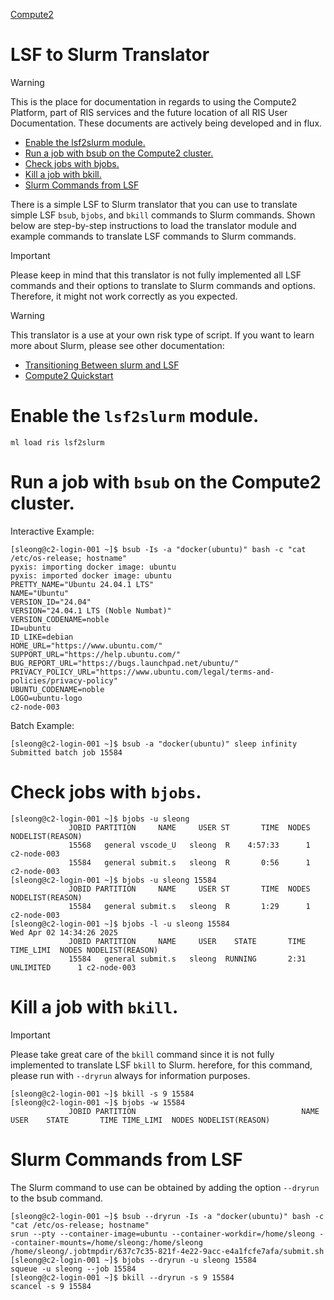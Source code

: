 
[Compute2](../Compute2.md)

# LSF to Slurm Translator

> [!WARNING]
> This is the place for documentation in regards to using the Compute2 Platform, part of RIS services and the future location of all RIS User Documentation. These documents are actively being developed and in flux.

- [Enable the lsf2slurm module.](#enable-the-lsf2slurm-module)
- [Run a job with bsub on the Compute2 cluster.](#run-a-job-with-bsub-on-the-compute2-cluster)
- [Check jobs with bjobs.](#check-jobs-with-bjobs)
- [Kill a job with bkill.](#kill-a-job-with-bkill)
- [Slurm Commands from LSF](#slurm-commands-from-lsf)

There is a simple LSF to Slurm translator that you can use to translate simple LSF `bsub`, `bjobs`, and `bkill` commands to Slurm commands. Shown below are step-by-step instructions to load the translator module and example commands to translate LSF commands to Slurm commands.

> [!IMPORTANT]
> Please keep in mind that this translator is not fully implemented all LSF commands and their options to translate to Slurm commands and options. Therefore, it might not work correctly as you expected.

> [!WARNING]
> This translator is a use at your own risk type of script. If you want to learn more about Slurm, please see other documentation:
>
> - [Transitioning Between slurm and LSF](Transitioning%20Between%20slurm%20and%20LSF.md)
> - [Compute2 Quickstart](Compute2%20Quickstart.md)

# Enable the `lsf2slurm` module.

```
ml load ris lsf2slurm
```

# Run a job with `bsub` on the Compute2 cluster.

Interactive Example:

```
[sleong@c2-login-001 ~]$ bsub -Is -a "docker(ubuntu)" bash -c "cat /etc/os-release; hostname"
pyxis: importing docker image: ubuntu
pyxis: imported docker image: ubuntu
PRETTY_NAME="Ubuntu 24.04.1 LTS"
NAME="Ubuntu"
VERSION_ID="24.04"
VERSION="24.04.1 LTS (Noble Numbat)"
VERSION_CODENAME=noble
ID=ubuntu
ID_LIKE=debian
HOME_URL="https://www.ubuntu.com/"
SUPPORT_URL="https://help.ubuntu.com/"
BUG_REPORT_URL="https://bugs.launchpad.net/ubuntu/"
PRIVACY_POLICY_URL="https://www.ubuntu.com/legal/terms-and-policies/privacy-policy"
UBUNTU_CODENAME=noble
LOGO=ubuntu-logo
c2-node-003
```

Batch Example:

```
[sleong@c2-login-001 ~]$ bsub -a "docker(ubuntu)" sleep infinity 
Submitted batch job 15584
```

# Check jobs with `bjobs`.

```
[sleong@c2-login-001 ~]$ bjobs -u sleong
             JOBID PARTITION     NAME     USER ST       TIME  NODES NODELIST(REASON)
             15568   general vscode_U   sleong  R    4:57:33      1 c2-node-003
             15584   general submit.s   sleong  R       0:56      1 c2-node-003
[sleong@c2-login-001 ~]$ bjobs -u sleong 15584
             JOBID PARTITION     NAME     USER ST       TIME  NODES NODELIST(REASON)
             15584   general submit.s   sleong  R       1:29      1 c2-node-003
[sleong@c2-login-001 ~]$ bjobs -l -u sleong 15584
Wed Apr 02 14:34:26 2025
             JOBID PARTITION     NAME     USER    STATE       TIME TIME_LIMI  NODES NODELIST(REASON)
             15584   general submit.s   sleong  RUNNING       2:31 UNLIMITED      1 c2-node-003
```

# Kill a job with `bkill`.

> [!IMPORTANT]
> Please take great care of the `bkill` command since it is not fully implemented to translate LSF `bkill` to Slurm. herefore, for this command, please run with `--dryrun` always for information purposes.

```
[sleong@c2-login-001 ~]$ bkill -s 9 15584
[sleong@c2-login-001 ~]$ bjobs -w 15584
             JOBID PARTITION                                     NAME     USER    STATE       TIME TIME_LIMI  NODES NODELIST(REASON)

```

# Slurm Commands from LSF

The Slurm command to use can be obtained by adding the option `--dryrun` to the bsub command.

```
[sleong@c2-login-001 ~]$ bsub --dryrun -Is -a "docker(ubuntu)" bash -c "cat /etc/os-release; hostname"
srun --pty --container-image=ubuntu --container-workdir=/home/sleong --container-mounts=/home/sleong:/home/sleong /home/sleong/.jobtmpdir/637c7c35-821f-4e22-9acc-e4a1fcfe7afa/submit.sh
[sleong@c2-login-001 ~]$ bjobs --dryrun -u sleong 15584
squeue -u sleong --job 15584
[sleong@c2-login-001 ~]$ bkill --dryrun -s 9 15584
scancel -s 9 15584
```
